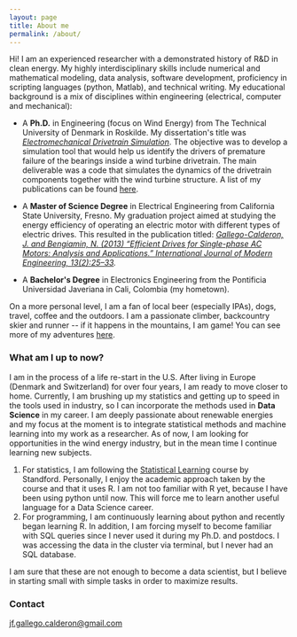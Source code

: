 ```yaml
---
layout: page
title: About me
permalink: /about/
---
```


Hi! I am an experienced researcher with a demonstrated history of R&D in clean energy. My highly interdisciplinary skills include numerical and mathematical modeling, data analysis, software development, proficiency in scripting languages (python, Matlab), and technical writing. My educational background is a mix of disciplines within engineering (electrical, computer and mechanical):

* A **Ph.D.** in Engineering (focus on Wind Energy) from The Technical University of Denmark in Roskilde. My dissertation's title was *[Electromechanical Drivetrain Simulation](http://orbit.dtu.dk/en/publications/electromechanical-drivetrain-simulation%284cc15b63-4c63-4586-9edd-4395fb121438%29.html)*. The objective was to develop a simulation tool that would help us identify the drivers of premature failure of the bearings inside a wind turbine drivetrain. The main deliverable was a code that simulates the dynamics of the drivetrain components together with the wind turbine structure. A list of my publications can be found [here](/work/).
* A **Master of Science Degree** in Electrical Engineering from California State University, Fresno. My graduation project aimed at studying the energy efficiency of operating an electric motor with different types of electric drives. This resulted in the publication titled: *[Gallego-Calderon, J. and Bengiamin, N. (2013) “Efficient Drives for Single-phase AC Motors: Analysis and Applications.” International Journal of Modern Engineering, 13(2):25–33](http://www.ijme.us/issues/spring2013/abstracts/Z__IJME%20spring%202013%20v13%20n2%20(paper%203).pdf).*

* A **Bachelor's Degree** in Electronics Engineering from the Pontificia Universidad Javeriana in Cali, Colombia (my hometown).

On a more personal level, I am a fan of local beer (especially IPAs), dogs, travel, coffee and the outdoors. I am a passionate climber, backcountry skier and runner -- if it happens in the mountains, I am game! You can see more of my adventures [here](https://www.instagram.com/thewannabealpinist/).

### What am I up to now?

I am in the process of a life re-start in the U.S. After living in Europe (Denmark and Switzerland) for over four years, I am ready to move closer to home. Currently, I am brushing up my statistics and getting up to speed in the tools used in industry, so I can incorporate the methods used in **Data Science** in my career. I am deeply passionate about renewable energies and my focus at the moment is to integrate statistical methods and machine learning into my work as a researcher. As of now, I am looking for opportunities in the wind energy industry, but in the mean time I continue learning new subjects.

1. For statistics, I am following the [Statistical Learning](https://lagunita.stanford.edu/courses/HumanitiesSciences/StatLearning/Winter2016/about) course by Standford. Personally, I enjoy the academic approach taken by the course and that it uses R. I am not too familiar with R yet, because I have been using python until now. This will force me to learn another useful language for a Data Science career.
2. For programming, I am continuously learning about python and recently began learning R. In addition, I am forcing myself to become familiar with SQL queries since I never used it during my Ph.D. and postdocs. I was accessing the data in the cluster via terminal, but I never had an SQL database.

I am sure that these are not enough to become a data scientist, but I believe in starting small with simple tasks in order to maximize results.
### Contact

[jf.gallego.calderon@gmail.com](jf.gallego.calderon@gmail.com)
